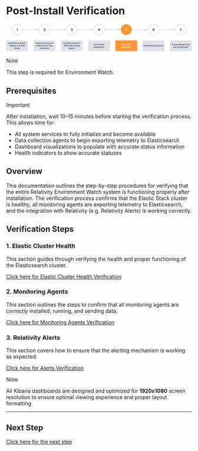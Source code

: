 # Post-Install Verification

![Post-Install Verification Banner](../../resources/post-install-verification-images/Post-installation-verification.svg)

> [!NOTE]
> This step is required for Environment Watch.

## Prerequisites

> [!IMPORTANT]
> After installation, wait 10–15 minutes before starting the verification process. This allows time for:
> - All system services to fully initialize and become available
> - Data collection agents to begin exporting telemetry to Elasticsearch
> - Dashboard visualizations to populate with accurate status information
> - Health indicators to show accurate statuses

## Overview

This documentation outlines the step-by-step procedures for verifying that the entire Relativity Environment Watch system is functioning properly after installation. The verification process confirms that the Elastic Stack cluster is healthy, all monitoring agents are exporting telemetry to Elasticsearch, and the integration with Relativity (e.g. Relativity Alerts) is working correctly.


## Verification Steps

### 1. Elastic Cluster Health
This section guides through verifying the health and proper functioning of the Elasticsearch cluster.

[Click here for Elastic Cluster Health Verification](post-install-verification/elasticsearch-cluster-health.md)

### 2. Monitoring Agents
This section outlines the steps to confirm that all monitoring agents are correctly installed, running, and sending data.

[Click here for Monitoring Agents Verification](post-install-verification/monitoring-agents.md)

### 3. Relativity Alerts
This section covers how to ensure that the alerting mechanism is working as expected.

[Click here for Alerts Verification](post-install-verification/alert-overview.md)

> [!NOTE]
> All Kibana dashboards are designed and optimized for **1920x1080** screen resolution to ensure optimal viewing experience and proper layout formatting.

---

## Next Step

[Click here for the next step](../../docs/relativity_alerts_installation.md)
